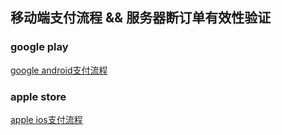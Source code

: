 ## 移动端支付流程 && 服务器断订单有效性验证

### google play
[google android支付流程](https://github.com/bugfan/mytools/blob/master/pay/google-play/README.md "支付流程")

### apple store
[apple ios支付流程](https://github.com/bugfan/mytools/blob/master/pay/apple-stroe/README.md "支付流程")

